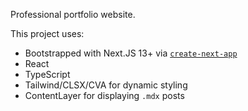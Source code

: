 Professional portfolio website.

This project uses:
- Bootstrapped with Next.JS 13+ via [`create-next-app`](https://github.com/vercel/next.js/tree/canary/packages/create-next-app)
- React
- TypeScript
- Tailwind/CLSX/CVA for dynamic styling
- ContentLayer for displaying `.mdx` posts

